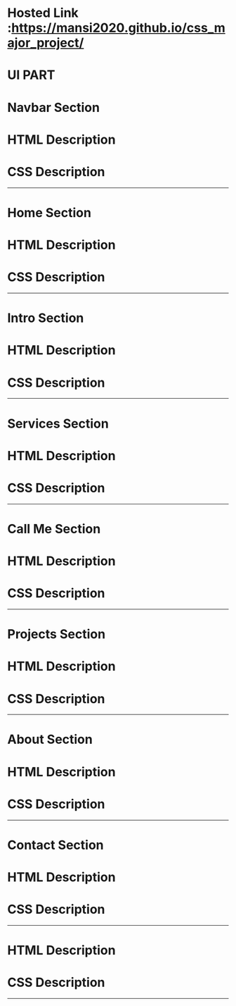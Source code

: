 # Hosted Link :https://mansi2020.github.io/css_major_project/
# UI PART
<h1>Navbar Section</h1>
<h1>HTML Description</h1>
<h1>CSS Description</h1>
<hr>
<h1>Home Section</h1>
<h1>HTML Description</h1>
<h1>CSS Description</h1>
<hr>
<h1>Intro Section</h1>
<h1>HTML Description</h1>
<h1>CSS Description</h1>
<hr>
<h1>Services Section</h1>
<h1>HTML Description</h1>
<h1>CSS Description</h1>
<hr>
<h1>Call Me Section</h1>
<h1>HTML Description</h1>
<h1>CSS Description</h1>
<hr>
<h1>Projects Section</h1>
<h1>HTML Description</h1>
<h1>CSS Description</h1>
<hr>
<h1>About Section</h1>
<h1>HTML Description</h1>
<h1>CSS Description</h1>
<hr>
<h1>Contact Section</h1>
<h1>HTML Description</h1>
<h1>CSS Description</h1>
<hr>
<h1></h1>
<h1>HTML Description</h1>
<h1>CSS Description</h1>
<hr>
